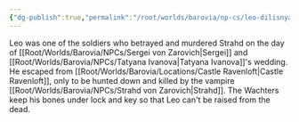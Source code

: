 ```yaml
---
{"dg-publish":true,"permalink":"/root/worlds/barovia/np-cs/leo-dilisnya/","tags":["Barovia"]}
---
```


Leo was one of the soldiers who betrayed and murdered Strahd on the day of [[Root/Worlds/Barovia/NPCs/Sergei von Zarovich\|Sergei]] and [[Root/Worlds/Barovia/NPCs/Tatyana Ivanova\|Tatyana Ivanova]]'s wedding. He escaped from [[Root/Worlds/Barovia/Locations/Castle Ravenloft\|Castle Ravenloft]], only to be hunted down and killed by the vampire [[Root/Worlds/Barovia/NPCs/Strahd von Zarovich\|Strahd]]. The Wachters keep his bones under lock and key so that Leo can't be raised from the dead.